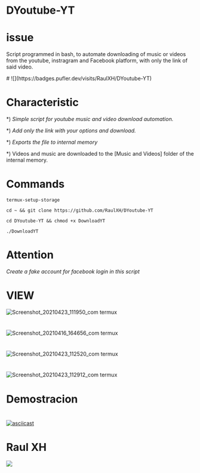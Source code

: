 # DYoutube-YT
#
# issue 
<p> Script programmed in bash, to automate downloading of music or videos from the youtube, instragram and Facebook platform, with only the link of said video. </P>
 #
![](https://badges.pufler.dev/visits/RaulXH/DYoutube-YT)

 # Characteristic

 *) _Simple script for youtube music and video download automation._

 *) _Add only the link with your options and download._

 *) _Exports the file to internal memory_

 *) Videos and music are downloaded to the [Music and Videos] folder of the internal memory.
 # Commands
```
termux-setup-storage

cd ~ && git clone https://github.com/RaulXH/DYoutube-YT

cd DYoutube-YT && chmod +x DownloadYT

./DownloadYT

```
# Attention
_*Create a fake account for facebook login in this script*_
#
# VIEW
![Screenshot_20210423_111950_com termux](https://user-images.githubusercontent.com/77165035/115901902-692a6d00-a427-11eb-999c-8f651ebf2173.jpg)
#
![Screenshot_20210416_164656_com termux](https://user-images.githubusercontent.com/77165035/115902027-91b26700-a427-11eb-99c2-db7e123b13b8.jpg)
#
![Screenshot_20210423_112520_com termux](https://user-images.githubusercontent.com/77165035/115902087-a3940a00-a427-11eb-8dbe-6765c6c9e6ec.jpg)
#
![Screenshot_20210423_112912_com termux](https://user-images.githubusercontent.com/77165035/115902106-ab53ae80-a427-11eb-8cac-4440c9c13da0.jpg)
#
# Demostracion 
#
[![asciicast](https://asciinema.org/a/4lybQVYo5E9zqjF5IG1JH13YX.svg)](https://asciinema.org/a/4lybQVYo5E9zqjF5IG1JH13YX)
# Raul XH
![](https://komarev.com/ghpvc/?username=RaulXH)
